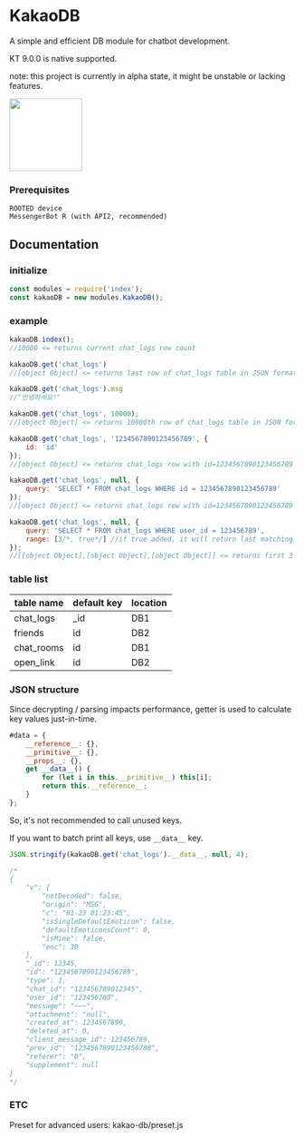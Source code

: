 # KakaoDB

A simple and efficient DB module for chatbot development.

KT 9.0.0 is native supported.

note: this project is currently in alpha state, it might be unstable or lacking features.

<img src="https://upload.wikimedia.org/wikipedia/commons/b/bd/CC-BY-NC-SA.svg" width="128">


### Prerequisites

```
ROOTED device
MessengerBot R (with API2, recommended)
```

## Documentation

### initialize

```js
const modules = require('index');
const kakaoDB = new modules.KakaoDB();
```

### example

```js
kakaoDB.index();
//10000 <= returns current chat_logs row count

kakaoDB.get('chat_logs')
//[object Object] <= returns last row of chat_logs table in JSON format

kakaoDB.get('chat_logs').msg
//"안녕하세요!"

kakaoDB.get('chat_logs', 10000);
//[object Object] <= returns 10000th row of chat_logs table in JSON format

kakaoDB.get('chat_logs', '1234567890123456789', {
    id: 'id'
});
//[object Object] <= returns chat_logs row with id=1234567890123456789 in JSON format

kakaoDB.get('chat_logs', null, {
    query: 'SELECT * FROM chat_logs WHERE id = 1234567890123456789'
});
//[object Object] <= returns chat_logs row with id=1234567890123456789 in JSON format

kakaoDB.get('chat_logs', null, {
    query: 'SELECT * FROM chat_logs WHERE user_id = 123456789',
    range: [3/*, true*/] //if true added, it will return last matching rows in descending orders instead of first
});
//[[object Object],[object Object],[object Object]] <= returns first 3 JSON in array format
```

### table list
| table name | default key | location |
| --- | --- | --- |
| chat_logs | _id | DB1 |
| friends | id | DB2 |
| chat_rooms | id | DB1 |
| open_link | id | DB2 |


### JSON structure

Since decrypting / parsing impacts performance,
getter is used to calculate key values just-in-time.

```js
#data = {
    __reference__: {},
    __primitive__: {},
    __props__: {},
    get __data__() {
        for (let i in this.__primitive__) this[i];
        return this.__reference__;
    }
};
```

So, it's not recommended to call unused keys.

If you want to batch print all keys, use ``__data__`` key.

```js
JSON.stringify(kakaoDB.get('chat_logs').__data__, null, 4);

/*
{
    "v": {
        "notDecoded": false,
        "origin": "MSG",
        "c": "01-23 01:23:45",
        "isSingleDefaultEmoticon": false,
        "defaultEmoticonsCount": 0,
        "isMine": false,
        "enc": 30
    },
    "_id": 12345,
    "id": "1234567890123456789",
    "type": 1,
    "chat_id": "123456789012345",
    "user_id": "123456789",
    "message": "~~~",
    "attachment": "null",
    "created_at": 1234567890,
    "deleted_at": 0,
    "client_message_id": 123456789,
    "prev_id": "1234567890123456788",
    "referer": "0",
    "supplement": null
}
*/
```

### ETC

Preset for advanced users: kakao-db/preset.js